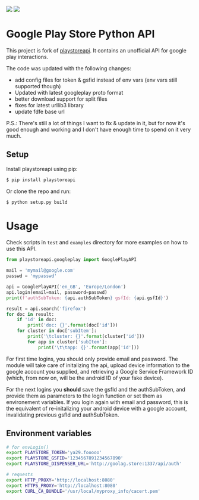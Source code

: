 ![](https://forthebadge.com/images/badges/built-with-love.svg)
![](https://forthebadge.com/images/badges/fuck-it-ship-it.svg)

# Google Play Store Python API

This project is fork of [playstoreapi](https://gitlab.com/marzzzello/playstoreapi).
It contains an unofficial API for google play interactions.

The code was updated with the following changes:

- add config files for token & gsfid instead of env vars (env vars still supported though)
- Updated with latest googleplay proto format
- better download support for split files
- fixes for latest urllib3 library
- update fdfe base url

P.S.: There's still a lot of things I want to fix & update in it, but for now it's good enough and working and I don't have enough time to spend on it very much.

## Setup

Install playstoreapi using pip:

```sh
$ pip install playstoreapi
```

Or clone the repo and run:

```sh
$ python setup.py build
```

# Usage

Check scripts in `test` and `examples` directory for more examples on how to use this API.

```python
from playstoreapi.googleplay import GooglePlayAPI

mail = 'mymail@google.com'
passwd = 'mypasswd'

api = GooglePlayAPI('en_GB', 'Europe/London')
api.login(email=mail, password=passwd)
print(f'authSubToken: {api.authSubToken} gsfId: {api.gsfId}')

result = api.search('firefox')
for doc in result:
    if 'id' in doc:
        print('doc: {}'.format(doc['id']))
    for cluster in doc['subItem']:
        print('\tcluster: {}'.format(cluster['id']))
        for app in cluster['subItem']:
            print('\t\tapp: {}'.format(app['id']))
```

For first time logins, you should only provide email and password.
The module will take care of initalizing the api, upload device information
to the google account you supplied, and retrieving
a Google Service Framework ID (which, from now on, will be the android ID of your fake device).

For the next logins you **should** save the gsfId and the authSubToken, and provide them as parameters
to the login function or set them as environement variables. If you login again with email and password,
this is the equivalent of re-initalizing your android device with a google account, invalidating previous gsfId and authSubToken.

## Environment variables

```sh
# for envLogin()
export PLAYSTORE_TOKEN='ya29.fooooo'
export PLAYSTORE_GSFID='1234567891234567890'
export PLAYSTORE_DISPENSER_URL='http://goolag.store:1337/api/auth'

# requests
export HTTP_PROXY='http://localhost:8080'
export HTTPS_PROXY='http://localhost:8080'
export CURL_CA_BUNDLE='/usr/local/myproxy_info/cacert.pem'
```
